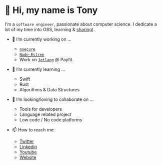 # 👋 Hi, my name is Tony

I'm a `software engineer`, passionate about computer science. I dedicate a lot of my time into OSS, learning & [sharing](https://www.youtube.com/channel/UC0yiy-XPDRVAgLaAiA8kvrQ)).

- 🔭 I’m currently working on ...
  - [`nsecure`](https://github.com/ES-Community/nsecure)
  - [`Node-Estree`](https://github.com/fraxken/Node-Estree)
  - Work on [`Jetlang`](https://medium.com/payfit/how-do-we-abstract-complex-business-logic-from-tech-code-6bdcf8950be3) @ Payfit.

- 🌱 I’m currently learning ...
  - Swift
  - Rust
  - Algorithms & Data Structures
 
- 👯 I’m looking/loving to collaborate on ...
  - Tools for developers
  - Language related project
  - Low code / No code platforms

- 📫 How to reach me:
  - [Twitter](https://twitter.com/tonygo_)
  - [Linkedin](https://www.linkedin.com/in/tonygorez/)
  - [Youtube](https://www.youtube.com/channel/UC0yiy-XPDRVAgLaAiA8kvrQ)
  - [Website](tonygo.dev)


